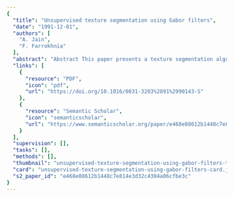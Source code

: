 ```yaml
---
{
  "title": "Unsupervised texture segmentation using Gabor filters",
  "date": "1991-12-01",
  "authors": [
    "A. Jain",
    "F. Farrokhnia"
  ],
  "abstract": "Abstract This paper presents a texture segmentation algorithm inspired by the multi-channel filtering theory for visual information processing in the early stages of human visual system. The channels are characterized by a bank of Gabor filters that nearly uniformly covers the spatial-frequency domain, and a systematic filter selection scheme is proposed, which is based on reconstruction of the input image from the filtered images. Texture features are obtained by subjecting each (selected) filtered image to a nonlinear transformation and computing a measure of “energy” in a window around each pixel. A square-error clustering algorithm is then used to integrate the feature images and produce a segmentation. A simple procedure to incorporate spatial information in the clustering process is proposed. A relative index is used to estimate the “true” number of texture categories.",
  "links": [
    {
      "resource": "PDF",
      "icon": "pdf",
      "url": "https://doi.org/10.1016/0031-3203%2891%2990143-S"
    },
    {
      "resource": "Semantic Scholar",
      "icon": "semanticscholar",
      "url": "https://www.semanticscholar.org/paper/e468e08612b1448c7e814e3d32c4384a06cfbe3c"
    }
  ],
  "supervision": [],
  "tasks": [],
  "methods": [],
  "thumbnail": "unsupervised-texture-segmentation-using-gabor-filters-thumb.jpg",
  "card": "unsupervised-texture-segmentation-using-gabor-filters-card.jpg",
  "s2_paper_id": "e468e08612b1448c7e814e3d32c4384a06cfbe3c"
}
---
```


